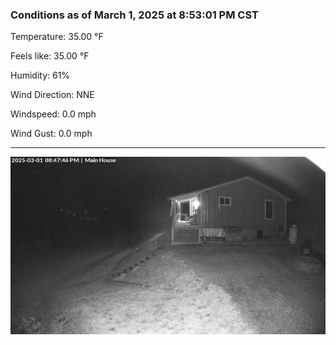 ### Conditions as of March 1, 2025 at 8:53:01 PM CST 

Temperature: 35.00 &deg;F

Feels like: 35.00 &deg;F

Humidity: 61%

Wind Direction: NNE

Windspeed: 0.0 mph

Wind Gust: 0.0 mph

---

<img src="./images/latest.jpeg"/>


